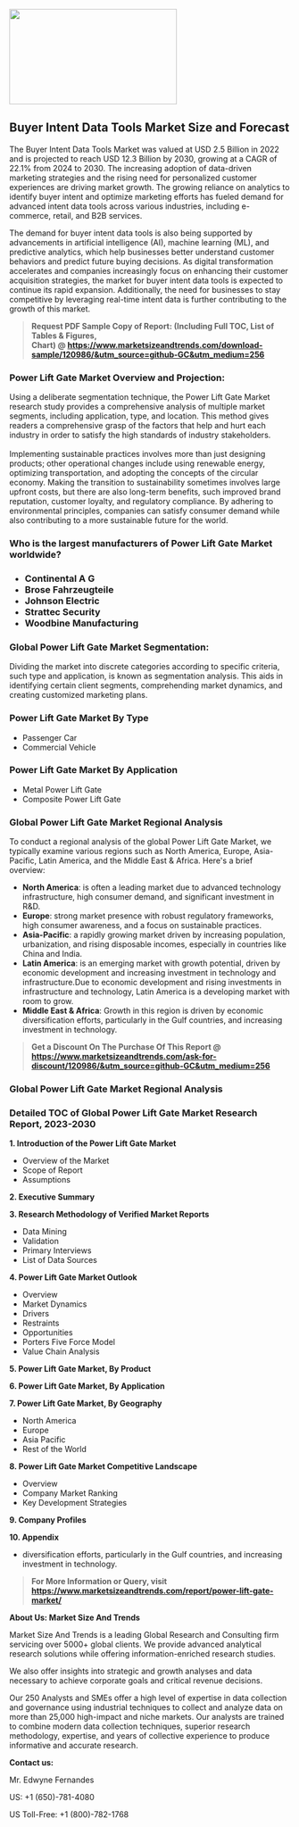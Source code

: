 <p><img class="alignnone size-medium wp-image-20088" src="https://ffe5etoiles.com/wp-content/uploads/2024/12/MST1-300x171.png" alt="" width="300" height="171" /></p><h2>Buyer Intent Data Tools Market Size and Forecast</h2><p>The Buyer Intent Data Tools Market was valued at USD 2.5 Billion in 2022 and is projected to reach USD 12.3 Billion by 2030, growing at a CAGR of 22.1% from 2024 to 2030. The increasing adoption of data-driven marketing strategies and the rising need for personalized customer experiences are driving market growth. The growing reliance on analytics to identify buyer intent and optimize marketing efforts has fueled demand for advanced intent data tools across various industries, including e-commerce, retail, and B2B services.</p><p>The demand for buyer intent data tools is also being supported by advancements in artificial intelligence (AI), machine learning (ML), and predictive analytics, which help businesses better understand customer behaviors and predict future buying decisions. As digital transformation accelerates and companies increasingly focus on enhancing their customer acquisition strategies, the market for buyer intent data tools is expected to continue its rapid expansion. Additionally, the need for businesses to stay competitive by leveraging real-time intent data is further contributing to the growth of this market.</p></p><blockquote id="" class=""><strong>Request PDF Sample Copy of Report: (Including Full TOC, List of Tables &amp; Figures, Chart)&nbsp;@&nbsp;<strong><a href="https://www.marketsizeandtrends.com/download-sample/120986/&utm_source=github-GC&utm_medium=256" target="_blank">https://www.marketsizeandtrends.com/download-sample/120986/&utm_source=github-GC&utm_medium=256</a></strong></strong></blockquote><h3 id="" class="">Power Lift Gate Market&nbsp;Overview and Projection:</h3><p id="" class="">Using a deliberate segmentation technique, the Power Lift Gate Market research study provides a comprehensive analysis of multiple market segments, including application, type, and location. This method gives readers a comprehensive grasp of the factors that help and hurt each industry in order to satisfy the high standards of industry stakeholders. <br /> <br />Implementing sustainable practices involves more than just designing products; other operational changes include using renewable energy, optimizing transportation, and adopting the concepts of the circular economy. Making the transition to sustainability sometimes involves large upfront costs, but there are also long-term benefits, such improved brand reputation, customer loyalty, and regulatory compliance. By adhering to environmental principles, companies can satisfy consumer demand while also contributing to a more sustainable future for the world.</p><h3 id="" class="">Who is the largest manufacturers of&nbsp;Power Lift Gate Market worldwide?</h3><h3 class=""><p><ul><li>Continental A G </li><li> Brose Fahrzeugteile </li><li> Johnson Electric </li><li> Strattec Security </li><li> Woodbine Manufacturing</li></ul></p></h3><h3 id="" class="">Global&nbsp;Power Lift Gate Market Segmentation:</h3><p id="" class="">Dividing the market into discrete categories according to specific criteria, such type and application, is known as segmentation analysis. This aids in identifying certain client segments, comprehending market dynamics, and creating customized marketing plans.</p><h3 id="" class="">Power Lift Gate Market&nbsp;By Type</h3><p><p><ul><li>Passenger Car</li><li> Commercial Vehicle</p></li></ul></p></p><h3 id="" class="">Power Lift Gate Market&nbsp;By Application</h3><p class=""><p><ul><li>Metal Power Lift Gate</li><li> Composite Power Lift Gate</li></ul></p></p><h3 id="" class="">Global Power Lift Gate Market Regional Analysis</h3><p id="" class="">To conduct a regional analysis of the global Power Lift Gate Market, we typically examine various regions such as North America, Europe, Asia-Pacific, Latin America, and the Middle East &amp; Africa. Here's a brief overview:</p><ul><li><strong>North America</strong>: is often a leading market due to advanced technology infrastructure, high consumer demand, and significant investment in R&amp;D.</li><li><strong>Europe</strong>: strong market presence with robust regulatory frameworks, high consumer awareness, and a focus on sustainable practices.</li><li><strong>Asia-Pacific</strong>: a rapidly growing market driven by increasing population, urbanization, and rising disposable incomes, especially in countries like China and India.</li><li><strong>Latin America</strong>: is an emerging market with growth potential, driven by economic development and increasing investment in technology and infrastructure.Due to economic development and rising investments in infrastructure and technology, Latin America is a developing market with room to grow.</li><li><strong>Middle East &amp; Africa</strong>: Growth in this region is driven by economic diversification efforts, particularly in the Gulf countries, and increasing investment in technology.</li></ul><blockquote id="" class=""><strong>Get a Discount On The Purchase Of This Report @ <strong><a href="https://www.marketsizeandtrends.com/ask-for-discount/120986/&utm_source=github-GC&utm_medium=256" target="_blank">https://www.marketsizeandtrends.com/ask-for-discount/120986/&utm_source=github-GC&utm_medium=256</a></strong></strong></blockquote><h3 id="" class="">Global Power Lift Gate Market Regional Analysis</h3><h3 id="" class="">Detailed TOC of Global Power Lift Gate Market Research Report, 2023-2030</h3><p id="" class=""><strong>1. Introduction of the Power Lift Gate Market</strong></p><ul><li>Overview of the Market</li><li>Scope of Report</li><li>Assumptions</li></ul><p id="" class=""><strong>2. Executive Summary</strong></p><p id="" class=""><strong>3. Research Methodology of Verified Market Reports</strong></p><ul><li>Data Mining</li><li>Validation</li><li>Primary Interviews</li><li>List of Data Sources</li></ul><p id="" class=""><strong>4. Power Lift Gate Market Outlook</strong></p><ul><li>Overview</li><li>Market Dynamics</li><li>Drivers</li><li>Restraints</li><li>Opportunities</li><li>Porters Five Force Model</li><li>Value Chain Analysis</li></ul><p id="" class=""><strong>5. Power Lift Gate Market, By Product</strong></p><p id="" class=""><strong>6. Power Lift Gate Market, By Application</strong></p><p id="" class=""><strong>7. Power Lift Gate Market, By Geography</strong></p><ul><li>North America</li><li>Europe</li><li>Asia Pacific</li><li>Rest of the World</li></ul><p id="" class=""><strong>8. Power Lift Gate Market Competitive Landscape</strong></p><ul><li>Overview</li><li>Company Market Ranking</li><li>Key Development Strategies</li></ul><p id="" class=""><strong>9. Company Profiles</strong></p><p id="" class=""><strong>10. Appendix</strong></p><ul><li>diversification efforts, particularly in the Gulf countries, and increasing investment in technology.</li></ul><blockquote id="" class=""><strong>For More Information or Query, visit <strong><strong><a href="https://www.marketsizeandtrends.com/report/power-lift-gate-market/" target="_blank">https://www.marketsizeandtrends.com/report/power-lift-gate-market/</a></strong></strong></strong></blockquote><p id="" class=""><strong>About Us: Market Size And Trends</strong></p><p id="" class="">Market Size And Trends is a leading Global Research and Consulting firm servicing over 5000+ global clients. We provide advanced analytical research solutions while offering information-enriched research studies.</p><p id="" class="">We also offer insights into strategic and growth analyses and data necessary to achieve corporate goals and critical revenue decisions.</p><p id="" class="">Our 250 Analysts and SMEs offer a high level of expertise in data collection and governance using industrial techniques to collect and analyze data on more than 25,000 high-impact and niche markets. Our analysts are trained to combine modern data collection techniques, superior research methodology, expertise, and years of collective experience to produce informative and accurate research.</p><p id="" class=""><strong>Contact us:</strong></p><p id="" class="">Mr. Edwyne Fernandes</p><p id="" class="">US: +1 (650)-781-4080</p><p id="" class="">US Toll-Free: +1 (800)-782-1768</p>
